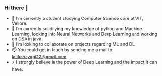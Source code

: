 ### Hi there 👋


- 🔭 I’m currently a student studying Computer Science core at VIT, Vellore.
- 🌱 I’m currently solidifying my knowledge of python and Machine Learning, looking into Neural Networks and Deep Learning and working on DSA in java.
- 👯 I’m looking to collaborate on projects regarding ML and DL.
- 📫 You could get in touch by sending me a mail to: lakksh.tyagi22@gmail.com
- ⚡ I strongly believe in the power of Deep Learning and the impact it can have.

